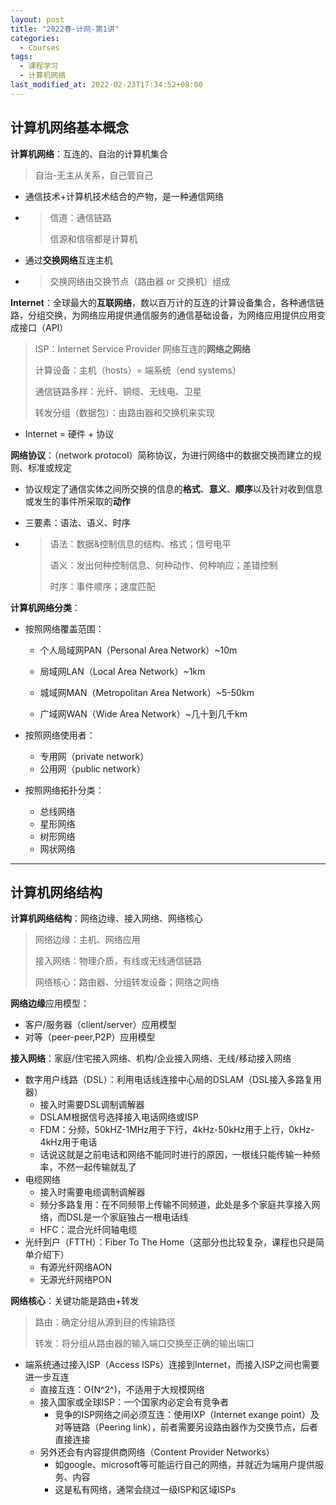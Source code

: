 ```yaml
---
layout: post
title: "2022春-计网-第1讲"
categories: 
  - Courses
tags:
  - 课程学习
  - 计算机网络
last_modified_at: 2022-02-23T17:34:52+08:00
---
```


## 计算机网络基本概念

**计算机网络**：互连的、自治的计算机集合

> 自治-无主从关系，自己管自己

- 通信技术+计算机技术结合的产物，是一种通信网络

- > 信道：通信链路
  >
  > 信源和信宿都是计算机

- 通过**交换网络**互连主机

- > 交换网络由交换节点（路由器 or 交换机）组成

**Internet**：全球最大的**互联网络**，数以百万计的互连的计算设备集合，各种通信链路，分组交换，为网络应用提供通信服务的通信基础设备，为网络应用提供应用变成接口（API）

> ISP：Internet Service Provider 网络互连的**网络之网络**
>
> 计算设备：主机（hosts）= 端系统（end systems）
>
> 通信链路多样：光纤、铜缆、无线电、卫星
>
> 转发分组（数据包）：由路由器和交换机来实现

- Internet = 硬件 + 协议

**网络协议**：（network protocol）简称协议，为进行网络中的数据交换而建立的规则、标准或规定

- 协议规定了通信实体之间所交换的信息的**格式**、**意义**、**顺序**以及针对收到信息或发生的事件所采取的**动作**

- 三要素：语法、语义、时序

- > 语法：数据&控制信息的结构、格式；信号电平
  >
  > 语义：发出何种控制信息、何种动作、何种响应；差错控制
  >
  > 时序：事件顺序；速度匹配
  

**计算机网络分类**：

- 按照网络覆盖范围：

  - 个人局域网PAN（Personal Area Network）~10m
  - 局域网LAN（Local Area Network）~1km

  - 城域网MAN（Metropolitan Area Network）~5-50km

  - 广域网WAN（Wide Area Network）~几十到几千km

- 按照网络使用者：

  - 专用网（private network）
  - 公用网（public network）

- 按照网络拓扑分类：

  - 总线网络
  - 星形网络
  - 树形网络
  - 网状网络

---

## 计算机网络结构

**计算机网络结构**：网络边缘、接入网络、网络核心

> 网络边缘：主机、网络应用
>
> 接入网络：物理介质，有线或无线通信链路
>
> 网络核心：路由器、分组转发设备；网络之网络

**网络边缘**应用模型：

- 客户/服务器（client/server）应用模型
- 对等（peer-peer,P2P）应用模型

**接入网络**：家庭/住宅接入网络、机构/企业接入网络、无线/移动接入网络

- 数字用户线路（DSL）：利用电话线连接中心局的DSLAM（DSL接入多路复用器）
  - 接入时需要DSL调制调解器
  - DSLAM根据信号选择接入电话网络或ISP
  - FDM：分频，50kHZ-1MHz用于下行，4kHz-50kHz用于上行，0kHz-4kHz用于电话
  - 话说这就是之前电话和网络不能同时进行的原因，一根线只能传输一种频率，不然一起传输就乱了
- 电缆网络
  - 接入时需要电缆调制调解器
  - 频分多路复用：在不同频带上传输不同频道，此处是多个家庭共享接入网络，而DSL是一个家庭独占一根电话线
  - HFC：混合光纤同轴电缆
- 光纤到户（FTTH）：Fiber To The Home（这部分也比较复杂，课程也只是简单介绍下）
  - 有源光纤网络AON
  - 无源光纤网络PON

**网络核心**：关键功能是路由+转发

> 路由：确定分组从源到目的传输路径
>
> 转发：将分组从路由器的输入端口交换至正确的输出端口

- 端系统通过接入ISP（Access ISPs）连接到Internet，而接入ISP之间也需要进一步互连
  - 直接互连：O(N^2^)，不适用于大规模网络
  - 接入国家或全球ISP：一个国家内必定会有竞争者
    - 竞争的ISP网络之间必须互连：使用IXP（Internet exange point）及对等链路（Peering link），前者需要另设路由器作为交换节点，后者直接连接
  - 另外还会有内容提供商网络（Content Provider Networks）
    - 如google、microsoft等可能运行自己的网络，并就近为端用户提供服务、内容
    - 这是私有网络，通常会绕过一级ISP和区域ISPs
